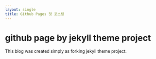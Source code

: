 ```yaml
---
layout: single
title: Github Pages 첫 포스팅
---
```


# github page by jekyll theme project

This blog was created simply as forking jekyll theme project.
